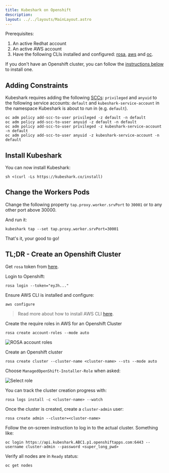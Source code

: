 ```yaml
---
title: Kubeshark on Openshift
description: 
layout: ../../layouts/MainLayout.astro
---
```


Prerequisites:
1. An active Redhat account
2. An active AWS account
3. Have the following CLIs installed and configured: [rosa](https://console.redhat.com/openshift/downloads), [aws](https://docs.aws.amazon.com/cli/latest/userguide/getting-started-quickstart.html) and [oc](https://console.redhat.com/openshift/downloads).

If you don't have an Openshift cluster, you can follow the [instructions below](#tldr---create-an-openshift-cluster) to install one.

## Adding Constraints 

Kubeshark requires adding the following [SCCs](https://docs.openshift.com/enterprise/3.0/admin_guide/manage_scc.html): `privileged` and `anyuid` to the following service accounts: `default` and `kubeshark-service-account` in the namespace Kubeshark is about to run in (e.g. `default`).

```shell
oc adm policy add-scc-to-user privileged -z default -n default
oc adm policy add-scc-to-user anyuid -z default -n default
oc adm policy add-scc-to-user privileged -z kubeshark-service-account -n default
oc adm policy add-scc-to-user anyuid -z kubeshark-service-account -n default
```

## Install Kubeshark

You can now install Kubeshark:
```shell
sh <(curl -Ls https://kubeshark.co/install)
```

## Change the Workers Pods

Change the following property `tap.proxy.worker.srvPort` to `30001` or to any other port above 30000.

And run it:
```shell
kubeshark tap --set tap.proxy.worker.srvPort=30001
```

That's it, your good to go!

## TL;DR - Create an Openshift Cluster

Get `rosa` token from [here](https://console.redhat.com/openshift/token/rosa).

Login to Openshift:
```shell
rosa login --token="eyJh..."
```

Ensure AWS CLI is installed and configure:
```shell
aws configure
```
> Read more about how to install AWS CLI [here](https://docs.aws.amazon.com/cli/latest/userguide/getting-started-quickstart.html).

Create the require roles in AWS for an Openshift Cluster
```shell
rosa create account-roles --mode auto
```

![ROSA account roles](/rosa-account-roles.png)

Create an Openshift cluster
```shell
rosa create cluster --cluster-name <cluster-name> --sts --mode auto
```

Choose `ManagedOpenShift-Installer-Role` when asked:

![Select role](/select-role.png)

You can track the cluster creation progress with:
```shell
rosa logs install -c <cluster-name> --watch
```

Once the cluster is created, create a `cluster-admin` user:
```shell
rosa create admin --cluster=<cluster-name>
```
Follow the on-screen instruction to log in to the actual cluster.
Something like:
```shell
oc login https://api.kubeshark.ABC1.p1.openshiftapps.com:6443 --username cluster-admin --password <super_long_pwd>
```

Verify all nodes are in  `Ready` status:
```shell
oc get nodes
``` 
